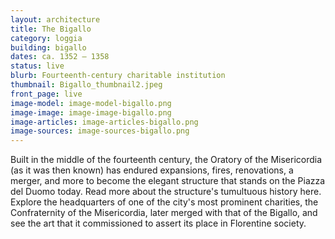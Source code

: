 ```yaml
---
layout: architecture
title: The Bigallo
category: loggia
building: bigallo
dates: ca. 1352 – 1358
status: live
blurb: Fourteenth-century charitable institution
thumbnail: Bigallo_thumbnail2.jpeg
front_page: live
image-model: image-model-bigallo.png
image-image: image-image-bigallo.png
image-articles: image-articles-bigallo.png
image-sources: image-sources-bigallo.png
---
```


Built in the middle of the fourteenth century, the Oratory of the Misericordia (as it was then known) has endured expansions, fires, renovations, a merger, and more to become the elegant structure that stands on the Piazza del Duomo today. Read more about the structure's tumultuous history here. Explore the headquarters of one of the city's most prominent charities, the Confraternity of the Misericordia, later merged with that of the Bigallo, and see the art that it commissioned to assert its place in Florentine society.

<!-- more --> 


